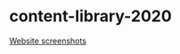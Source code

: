 # content-library-2020

[Website screenshots](https://github.com/lightcraf/content-library-2020/tree/master/screenshots)
